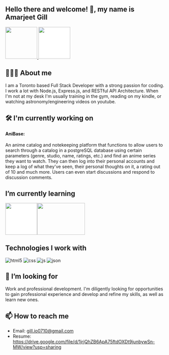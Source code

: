 ## Hello there and welcome! 👋, my name is Amarjeet Gill
<div class="inline-block">
 <a href="https://www.linkedin.com/in/amarjeet-gill-7bb915181">
  <img height="100px" width="100px" src="https://cdn.jsdelivr.net/gh/devicons/devicon@latest/icons/linkedin/linkedin-original.svg">
 </a>
 <a href="https://drive.google.com/file/d/1laDk52wuBFYWN0zTpiEHmGr3CjuADtxf/view?usp=sharing">
  <img height="100px" width="100px" src="https://cdn-icons-png.freepik.com/512/8521/8521999.png" style="background:white;">
 </a>
</div>
 
 
 

## 🧑🏻‍💻 About me
I am a Toronto based Full Stack Developer with a strong passion for coding. I work a lot with Node.js, Express.js, and RESTful API  Architecture. When I'm not at my desk I'm usually training in the gym, reading on my kindle, or watching astronomy/engineering videos on youtube.


## 🛠️ I'm currently working on
#### AniBase: 
An anime catalog and notekeeping platform that functions to allow users to search through a catalog in a postgreSQL database using certain parameters (genre, studio, name, ratings, etc.) and find an anime series they want to watch. They can then log into their personal accounts and keep a log of what they've seen, their personal thoughts on it, a rating out of 10 and much more. Users can even start discussions and respond to discussion comments.

## I’m currently learning

<img height="100px" width="100px" src="https://cdn.jsdelivr.net/gh/devicons/devicon@latest/icons/java/java-original-wordmark.svg" style="background:white;"><img height="100px" width="150px" src="https://upload.wikimedia.org/wikipedia/commons/9/9e/Flag_of_Japan.svg">

## Technologies I work with
![html5](https://github.com/user-attachments/assets/41760a49-410a-4b2a-a330-95dbe495b36a)
![css](https://github.com/user-attachments/assets/08937d91-7763-4317-81f6-d3b29dfd4f67)
![js](https://github.com/user-attachments/assets/5a952ca3-555e-4d8e-aab3-4842423da5e5)
![json](https://github.com/user-attachments/assets/b5994bf5-27d3-44c3-8be4-b930d57592d6)


## 🤔 I’m looking for
Work and professional development. I'm diligently looking for opportunities to gain professional experience and develop and refine my skills, as well as learn new ones. 

## 📫 How to reach me
- Email: gill.io0710@gmail.com
- Resume: https://drive.google.com/file/d/1jrjQhZB6ApA75ftdOXDt9junbywSn-MW/view?usp=sharing

